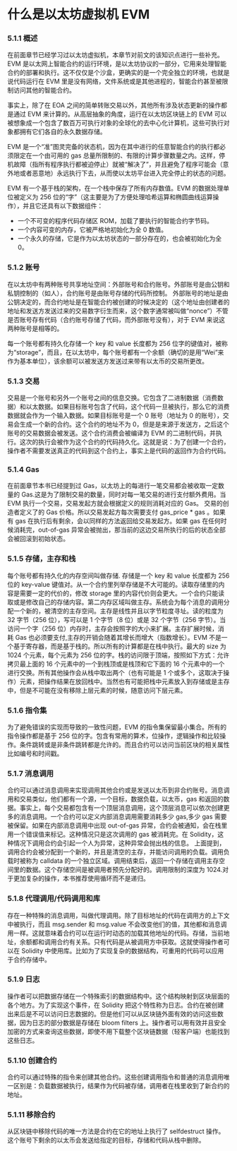 # 什么是以太坊虚拟机 EVM

### 5.1.1 概述

在前面章节已经学习过以太坊虚拟机，本章节对前文的该知识点进行一些补充。EVM 是以太网上智能合约的运行环境，是以太坊协议的一部分，它用来处理智能合约的部署和执行。这不仅仅是个沙盒，更确实的是一个完全独立的环境，也就是说代码运行在 EVM 里是没有网络，文件系统或是其他进程的，智能合约甚至被限制访问其他的智能合约。

事实上，除了在 EOA 之间的简单转账交易以外，其他所有涉及状态更新的操作都是通过 EVM 来计算的。从高层抽象的角度，运行在以太坊区块链上的 EVM 可以被想象成一个包含了数百万可执行对象的全球化的去中心化计算机，这些可执行对象都拥有它们各自的永久数据存储。

EVM 是一个“准”图灵完备的状态机，因为在其中进行的任意智能合约的执行都必须限定在一个由可用的 gas 总量所限制的、有限的计算步骤数量之内。这样，停机故障（指所有程序执行都被迫停止）就被“解决了”，并且避免了程序可能会（意外地或者恶意地）永远执行下去，从而使以太坊平台进入完全停止的状态的问题。

EVM 有一个基于栈的架构，在一个栈中保存了所有内存数值。EVM 的数据处理单位被定义为 256 位的“字”（这主要是为了方便处理哈希运算和椭圆曲线运算操作），并且它还具有以下数据组件：

- 一个不可变的程序代码存储区 ROM，加载了要执行的智能合约字节码。
- 一个内容可变的内存，它被严格地初始化为全 0 数值。
- 一个永久的存储，它是作为以太坊状态的一部分存在的，也会被初始化为全 0。

### 5.1.2 账号

在以太坊中有两种账号共享地址空间：外部账号和合约账号。外部账号是由公钥和私钥控制的（如人），合约账号是由账号存储的代码所控制。 外部账号的地址是由公钥决定的，而合约地址是在智能合约被创建的时候决定的（这个地址由创建者的地址和发送方发送过来的交易数字衍生而来，这个数字通常被叫做“nonce”）不管是否账号存有代码（合约账号存储了代码，而外部账号没有），对于 EVM 来说这两种账号是相等的。

每一个账号都有持久化存储一个 key 和 value 长度都为 256 位字的键值对，被称为“storage”，而且，在以太坊中，每个账号都有一个余额（确切的是用“Wei”来作为基本单位），该余额可以被发送方发送过来带有以太币的交易所更改。

### 5.1.3 交易

交易是一个账号和另外一个账号之间的信息交换。它包含了二进制数据（消费数据）和以太数据。如果目标账号包含了代码，这个代码一旦被执行，那么它的消费数据就会作为一个输入数据。如果目标账号是一个 0 账号（地址为 0 的账号），交易会生成一个新的合约。这个合约的地址不为 0，但是是来源于发送方，之后这个账号的交易数据会被发送。这个合约消费会被编译为 EVM 的二进制代码，并执行。这次的执行会被作为这个合约的代码持久化。这就是说：为了创建一个合约，操作者不需要发送真正的代码到这个合约上，事实上是代码的返回作为合约代码。

### 5.1.4 Gas

在前面章节本书已经提到过 Gas，以太坊上的每进行一笔交易都会被收取一定数量的 Gas.这是为了限制交易的数量，同时对每一笔交易的进行支付额外费用。当 EVM 执行一个交易，交易发起方就会根据定义的规则消耗对应的 Gas。 交易的创造者定义了的 Gas 价格。所以交易发起方每次需要支付 gas_price * gas 。如果有 gas 在执行后有剩余，会以同样的方法返回给交易发起方。如果 gas 在任何时候消耗完，out-of-gas 异常会被抛出，那当前的这边交易所执行的后的状态全部会被回滚到初始状态。

### 5.1.5 存储，主存和栈

每个账号都有持久化的内存空间叫做存储. 存储是一个 key 和 value 长度都为 256 位的 key-value 键值对。从一个合约里列举存储是不大可能的。读取存储里的内容是需要一定的代价的，修改 storage 里的内容代价则会更大。一个合约只能读取或是修改自己的存储内容。第二内存区域叫做主存。系统会为每个消息的调用分配一个新的，被清空的主存空间。主存是线性并且以字节粒度寻址。读的粒度为 32 字节（256 位），写可以是 1 个字节（8 位）或是 32 个字节（256 字节）。当访问一个字（256 位）内存时，主存会按照字的大小来扩展。主存扩展时候，消耗 Gas 也必须要支付,主存的开销会随着其增长而增大（指数增长）。EVM 不是一个基于寄存器，而是基于栈的。所以所有的计算都是在栈中执行。最大的 size 为 1024 个元素，每个元素为 256 位的字。栈的访问限于顶端，按照如下方式：允许拷贝最上面的 16 个元素中的一个到栈顶或是栈顶和它下面的 16 个元素中的一个进行交换。所有其他操作会从栈中取出两个（也有可能是 1 个或多个，这取决于操作）元素，把操作结果在放回栈中。当然也有可能把栈中元素放入到存储或是主存中，但是不可能在没有移除上层元素的时候，随意访问下层元素。

### 5.1.6 指令集

为了避免错误的实现而导致的一致性问题，EVM 的指令集保留最小集合。所有的指令操作都是基于 256 位的字。包含有常用的算术，位操作，逻辑操作和比较操作。条件跳转或是非条件跳转都是允许的。而且合约可以访问当前区块的相关属性比如编号和时间戳。

### 5.1.7 消息调用

合约可以通过消息调用来实现调用其他合约或是发送以太币到非合约账号。消息调用和交易类似，他们都有一个源，一个目标，数据负载，以太币，gas 和返回的数据。事实上，每个交易都包含有一个顶层消息调用，这个顶层消息可以依次创建更多的消息调用。一个合约可以定义内部消息调用需要消耗多少 gas,多少 gas 需要被保留。如果在内部消息调用中出现 out-of-gas 异常，合约会被通知，会在栈里用一个错误值来标记。这种情况只是这次调用的 gas 被消耗完。在 Solidity，这种情况下调用合约会引起一个人为异常，这种异常会抛出栈的信息。 上面提到，调用合约会被分配到一个新的，并且是清空的主存，并能访问调用的负载。调用负载时被称为 calldata 的一个独立区域。调用结束后，返回一个存储在调用主存空间里的数据。这个存储空间是被调用者预先分配好的。调用限制的深度为 1024.对于更加复杂的操作，本书推荐使用循环而不是递归。

### 5.1.8 代理调用/代码调用和库

存在一种特殊的消息调用，叫做代理调用。除了目标地址的代码在调用方的上下文中被执行，而且 msg.sender 和 msg.value 不会改变他们的值，其他都和消息调用一样。这就意味着合约可以在运行时动态的加载其他地址的代码。存储，当前地址，余额都和调用合约有关系。只有代码是从被调用方中获取。这就使得操作者可以在 Solidity 中使用库。比如为了实现复杂的数据结构，可重用的代码可以应用于合约存储中。

### 5.1.9 日志

操作者可以把数据存储在一个特殊索引的数据结构中。这个结构映射到区块层面的各个地方。为了实现这个事件，在 Solidity 把这个特性称为日志。合约在被创建出来后是不可以访问日志数据的。但是他们可以从区块链外面有效的访问这些数据，因为日志的部分数据是存储在 bloom filters 上。操作者可以用有效并且安全加密的方式来查询这些数据，即使不用下载整个区块链数据（轻客户端）也能找到这些日志。

### 5.1.10 创建合约

合约可以通过特殊的指令来创建其他合约。这些创建调用指令和普通的消息调用唯一区别是：负载数据被执行，结果作为代码被存储，调用者在栈里收到了新合约的地址。

### 5.1.11 移除合约

从区块链中移除代码的唯一方法是合约在它的地址上执行了 selfdestruct 操作。这个账号下剩余的以太币会发送给指定的目标，存储和代码从栈中删除。
